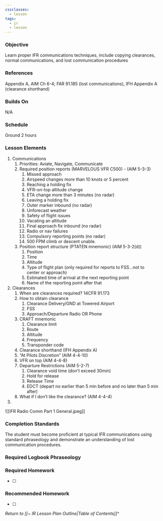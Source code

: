 ```yaml
---
cssclasses:
  - lesson
tags:
  - ir
  - lesson
---
```

### Objective
Learn proper IFR communications techniques, include copying clearances, normal communications, and lost communication procedures 

### References
Appendix A, AIM Ch 6-4; FAR 91.185 (lost communications), IFH Appendix A (clearance shorthand)

### Builds On
N/A

### Schedule
Ground 2 hours 

### Lesson Elements
1. Communications
	1. Priorities: Aviate, Navigate, Communicate 
	2. Required position reports (MARVELOUS VFR C500) - (AIM 5-3-3)
		1. Missed approach
		2. Airspeed changes more than 10 knots or 5 percent
		3. Reaching a holding fix
		4. VFR-on-top altitude change
		5. ETA change more than 3 minutes (no radar)
		6. Leaving a holding fix
		7. Outer marker inbound (no radar)
		8. Unforecast weather
		9. Safety of flight issues
		10. Vacating an altitude
		11. Final approach fix inbound (no radar)
		12. Radio or nav failures
		13. Compulsory reporting points (no radar)
		14. 500 FPM climb or descent unable. 
	3. Position report structure (PTATEN mnemonic) (AIM 5-3-2(d))
		1. Position
		2. Time
		3. Altitude
		4. Type of flight plan (only required for reports to FSS…not to center or approach)
		5. Estimated time of arrival at the next reporting point
		6. Name of the reporting point after that
2. Clearances 
	1. When are clearances required? 14CFR 91.173
	2. How to obtain clearance
		1. Clearance Delivery/GND at Towered Airport
		2. FSS
		3. Approach/Departure Radio OR Phone
	3. CRAFT mnemonic 
		1. Clearance limit 
		2. Route 
		3. Altitude 
		4. Frequency 
		5. Transponder code 
	4. Clearance shorthand (IFH Appendix A)
	5. “At Pilots Discretion” (AIM 4-4-10)
	6. VFR on top (AIM 4-4-8)
	7. Departure Restrictions (AIM 5-2-7)
		1. Clearance void time (don’t exceed 30min)
		2. Hold for release 
		3. Release Time
		4. EDCT (depart no earlier than 5 min before and no later than 5 min after)
	8. What if I don’t like the clearance? (AIM 4-4-4)
3.


![[IFR Radio Comm Part 1 General.jpeg]]


  

### Completion Standards
The student must become proficient at typical IFR communications using standard phraseology and demonstrate an understanding of lost communication procedures.

### Required Logbook Phraseology

### Required Homework
- [ ] 

### Recommended Homework
- [ ] 

*Return to [[~ IR Lesson Plan Outline|Table of Contents]]^*